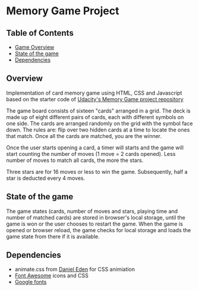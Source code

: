 # Memory Game Project

## Table of Contents

- [Game Overview](#overview)
- [State of the game](#state-of-the-game)
- [Dependencies](#dependencies)

## Overview

Implementation of card memory game using HTML, CSS and Javascript based on the starter code of [Udacity's Memory Game project repository](https://github.com/udacity/fend-project-memory-game)

The game board consists of sixteen "cards" arranged in a grid. The deck is made up of eight different pairs of cards, each with different symbols on one side. The cards are arranged randomly on the grid with the symbol face down. The rules are: flip over two hidden cards at a time to locate the ones that match. Once all the cards are matched, you are the winner.

Once the user starts opening a card, a timer will starts and the game will start counting the number of moves (1 move = 2 cards opened). Less number of moves to match all cards, the more the stars.

Three stars are for 16 moves or less to win the game. Subsequently, half a star is deducted every 4 moves.

## State of the game

The game states (cards, number of moves and stars, playing time and number of matched cards) are stored in browser's local storage, until the game is won or the user chooses to restart the game. When the game is opened or browser reload, the game checks for local storage and loads the game state from there if it is available.

## Dependencies

- animate.css from [Daniel Eden](https://daneden.github.io/animate.css/) for CSS animiation
- [Font Awesome](https://fontawesome.com) icons and CSS
- [Google fonts](https://fonts.google.com/)
